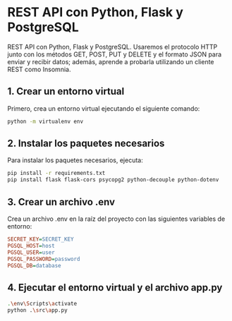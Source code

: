 # REST API con Python, Flask y PostgreSQL

REST API con Python, Flask y PostgreSQL. Usaremos el protocolo HTTP junto con los métodos GET, POST, PUT y DELETE y el formato JSON para enviar y recibir datos; además, aprende a probarla utilizando un cliente REST como Insomnia.

## 1. Crear un entorno virtual

Primero, crea un entorno virtual ejecutando el siguiente comando:

```bash
python -m virtualenv env
```

## 2. Instalar los paquetes necesarios

Para instalar los paquetes necesarios, ejecuta:

```bash
pip install -r requirements.txt
pip install flask flask-cors psycopg2 python-decouple python-dotenv 
```

## 3. Crear un archivo .env

Crea un archivo .env en la raíz del proyecto con las siguientes variables de entorno:


```ini
SECRET_KEY=SECRET_KEY
PGSQL_HOST=host
PGSQL_USER=user
PGSQL_PASSWORD=password
PGSQL_DB=database

```

## 4. Ejecutar el entorno virtual y el archivo app.py
```bash
.\env\Scripts\activate
python .\src\app.py
```
